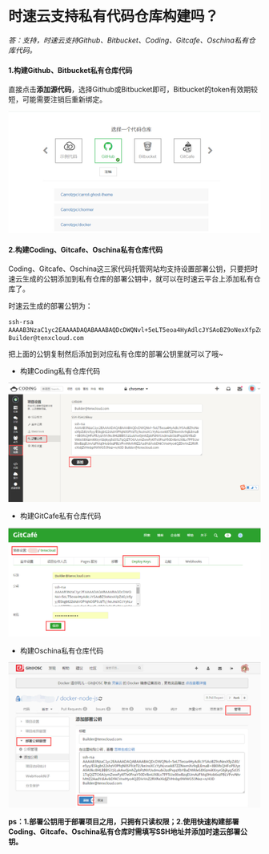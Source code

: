# 时速云支持私有代码仓库构建吗？
*答：支持，时速云支持Github、Bitbucket、Coding、Gitcafe、Oschina私有仓库代码。*

#### 1.构建Github、Bitbucket私有仓库代码

直接点击**添加源代码**，选择Github或Bitbucket即可，Bitbucket的token有效期较短，可能需要注销后重新绑定。

![faq-repo-list](/doc/v1/images/ci/faq-repo-list.jpg)
#### 2.构建Coding、Gitcafe、Oschina私有仓库代码
Coding、Gitcafe、Oschina这三家代码托管网站均支持设置部署公钥，只要把时速云生成的公钥添加到私有仓库的部署公钥中，就可以在时速云平台上添加私有仓库了。

时速云生成的部署公钥为：
```
ssh-rsa AAAAB3NzaC1yc2EAAAADAQABAAABAQDcDWQNvl+5eLT5eoa4HyAdlcJYSAoBZ9oNexXfpZd0/e5yy/ESkgbt22shzV0PfqN0SF9JzTl//keJnsXCcYyhLvswk87ZZNwmXv9qILEmaB+8B0ifsQHFoPIUyzA9A9kc8HLBBBS31iLukAw0jmhZpbPzNVUsdmubi3zdPxpzXbYBaDWkleS8XizmiKKryrGbjkyg5d351TqQiZTO6AJymZwwFyKf7e0FnaY50DrlbnUX8Lv7PF5UxrI6wBzqEUmAzFMq0Hob6xzPBLVPvvNtvMttZ2AadYdiAvbDf4CVnxHyo4QZDivVxZ2RXReXidjZVHnbp9WWG53Nxz+n/43D Builder@tenxcloud.com
```
把上面的公钥复制然后添加到对应私有仓库的部署公钥里就可以了哦~
* 构建Coding私有仓库代码

![faq-coding-private.jpg](/doc/v1/images/ci/faq-coding-private.jpg)
* 构建GitCafe私有仓库代码

![faq-gitcage-private.jpg](/doc/v1/images/ci/faq-gitcage-private.jpg)
* 构建Oschina私有仓库代码

![faq-oschina-private.jpg](/doc/v1/images/ci/faq-oschina-private.jpg)

**ps：1.部署公钥用于部署项目之用，只拥有只读权限；2.使用快速构建部署Coding、Gitcafe、Oschina私有仓库时需填写SSH地址并添加时速云部署公钥。**

